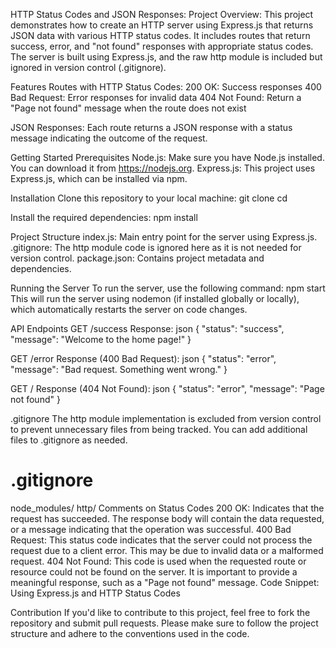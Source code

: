 HTTP Status Codes and JSON Responses:
Project Overview:
This project demonstrates how to create an HTTP server using Express.js that returns JSON data with various HTTP status codes. It includes routes that return success, error, and "not found" responses with appropriate status codes. The server is built using Express.js, and the raw http module is included but ignored in version control (.gitignore).

Features
Routes with HTTP Status Codes:
200 OK: Success responses
400 Bad Request: Error responses for invalid data
404 Not Found: Return a "Page not found" message when the route does not exist

JSON Responses:
Each route returns a JSON response with a status message indicating the outcome of the request.

Getting Started
Prerequisites
Node.js: Make sure you have Node.js installed. You can download it from https://nodejs.org.
Express.js: This project uses Express.js, which can be installed via npm.

Installation
Clone this repository to your local machine:
git clone <repository-url>
cd <project-folder>

Install the required dependencies:
npm install

Project Structure
index.js: Main entry point for the server using Express.js.
.gitignore: The http module code is ignored here as it is not needed for version control.
package.json: Contains project metadata and dependencies.

Running the Server
To run the server, use the following command:
npm start
This will run the server using nodemon (if installed globally or locally), which automatically restarts the server on code changes.

API Endpoints
GET /success
Response:
json
{ "status": "success", "message": "Welcome to the home page!" }

GET /error
Response (400 Bad Request):
json
{ "status": "error", "message": "Bad request. Something went wrong." }

GET /
Response (404 Not Found):
json
{ "status": "error", "message": "Page not found" }

.gitignore
The http module implementation is excluded from version control to prevent unnecessary files from being tracked. You can add additional files to .gitignore as needed.

# .gitignore
node_modules/
http/
Comments on Status Codes
200 OK: Indicates that the request has succeeded. The response body will contain the data requested, or a message indicating that the operation was successful.
400 Bad Request: This status code indicates that the server could not process the request due to a client error. This may be due to invalid data or a malformed request.
404 Not Found: This code is used when the requested route or resource could not be found on the server. It is important to provide a meaningful response, such as a "Page not found" message.
Code Snippet: Using Express.js and HTTP Status Codes

Contribution
If you'd like to contribute to this project, feel free to fork the repository and submit pull requests. Please make sure to follow the project structure and adhere to the conventions used in the code.
